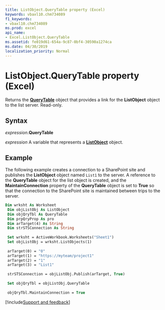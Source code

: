 ```yaml
---
title: ListObject.QueryTable property (Excel)
keywords: vbaxl10.chm734089
f1_keywords:
- vbaxl10.chm734089
ms.prod: excel
api_name:
- Excel.ListObject.QueryTable
ms.assetid: fe019d61-654a-9c87-0bf4-30590a1274ca
ms.date: 04/30/2019
localization_priority: Normal
---
```



# ListObject.QueryTable property (Excel)

Returns the **[QueryTable](Excel.QueryTable.md)** object that provides a link for the **ListObject** object to the list server. Read-only.


## Syntax

_expression_.**QueryTable**

_expression_ A variable that represents a **[ListObject](Excel.ListObject.md)** object.


## Example

The following example creates a connection to a SharePoint site and publishes the **ListObject** object named `List1` to the server. A reference to the **QueryTable** object for the list object is created, and the **MaintainConnection** property of the **QueryTable** object is set to **True** so that the connection to the SharePoint site is maintained between trips to the server.

```vb
Dim wrksht As Worksheet 
 Dim objListObj As ListObject 
 Dim objQryTbl As QueryTable 
 Dim prpQryProp As pro 
 Dim arTarget(4) As String 
 Dim strSTSConnection As String 
 
 Set wrksht = ActiveWorkbook.Worksheets("Sheet1") 
 Set objListObj = wrksht.ListObjects(1) 
 
 arTarget(0) = "0" 
 arTarget(1) = "https://myteam/project1" 
 arTarget(2) = "1" 
 arTarget(3) = "List1" 
 
 strSTSConnection = objListObj.Publish(arTarget, True) 
 
 Set objQryTbl = objListObj.QueryTable 
 
 objQryTbl.MaintainConnection = True
```




[!include[Support and feedback](~/includes/feedback-boilerplate.md)]
